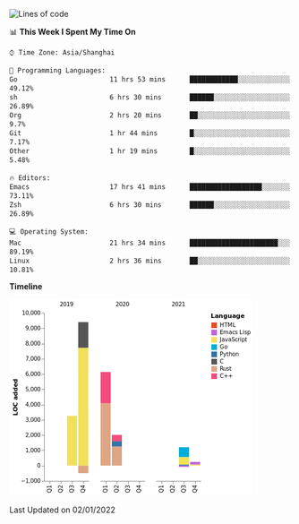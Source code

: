 <!--START_SECTION:waka-->
![Lines of code](https://img.shields.io/badge/From%20Hello%20World%20I%27ve%20Written-22%20Thousand%20lines%20of%20code-blue)

📊 **This Week I Spent My Time On** 

```text
⌚︎ Time Zone: Asia/Shanghai

💬 Programming Languages: 
Go                       11 hrs 53 mins      ████████████░░░░░░░░░░░░░   49.12% 
sh                       6 hrs 30 mins       ██████░░░░░░░░░░░░░░░░░░░   26.89% 
Org                      2 hrs 20 mins       ██░░░░░░░░░░░░░░░░░░░░░░░   9.7% 
Git                      1 hr 44 mins        █░░░░░░░░░░░░░░░░░░░░░░░░   7.17% 
Other                    1 hr 19 mins        █░░░░░░░░░░░░░░░░░░░░░░░░   5.48%

🔥 Editors: 
Emacs                    17 hrs 41 mins      ██████████████████░░░░░░░   73.11% 
Zsh                      6 hrs 30 mins       ██████░░░░░░░░░░░░░░░░░░░   26.89%

💻 Operating System: 
Mac                      21 hrs 34 mins      ██████████████████████░░░   89.19% 
Linux                    2 hrs 36 mins       ██░░░░░░░░░░░░░░░░░░░░░░░   10.81%

```

**Timeline**

![Chart not found](https://raw.githubusercontent.com/nasen23/nasen23/master/charts/bar_graph.png) 


 Last Updated on 02/01/2022
<!--END_SECTION:waka-->
